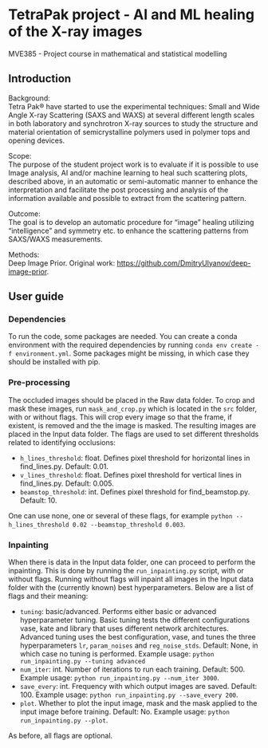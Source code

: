 # TetraPak project - AI and ML healing of the X-ray images
MVE385 - Project course in mathematical and statistical modelling

## Introduction
Background:\
Tetra  Pak®  have  started  to  use  the  experimental  techniques:  Small  and  Wide  Angle  X-ray Scattering  (SAXS  and  WAXS)  at  several  different  length  scales  in  both  laboratory  and  synchrotron X-ray sources to study the structure and material orientation of semicrystalline polymers used in polymer tops and opening devices.

Scope:\
The purpose of the student project work is to evaluate if it is possible to use Image analysis, AI and/or machine learning to heal such scattering plots, described above, in an automatic or semi-automatic  manner to enhance the interpretation and facilitate the post  processing  and  analysis of the information available and possible to extract from the scattering pattern.

Outcome: \
The goal is to develop an automatic procedure for “image” healing utilizing “intelligence” and symmetry etc. to enhance the scattering patterns from SAXS/WAXS measurements.

Methods:\
Deep Image Prior. Original work: https://github.com/DmitryUlyanov/deep-image-prior.

## User guide
### Dependencies
To run the code, some packages are needed. You can create a conda environment with the required dependencies by running
`conda env create -f environment.yml`. Some packages might be missing, in which case they should be installed with pip.

### Pre-processing
The occluded images should be placed in the Raw data folder. To crop and mask these images, run
`mask_and_crop.py` which is located in the `src` folder, with or without flags. This will crop every image so that the frame, if existent, is removed and the the image is masked. The resulting images are placed in the Input data folder. The flags are used to set different thresholds related to identifying occlusions:
- `h_lines_threshold`: float. Defines pixel threshold for horizontal lines in find_lines.py. Default: 0.01.
- `v_lines_threshold`: float. Defines pixel threshold for vertical lines in find_lines.py. Default: 0.005.
- `beamstop_threshold`: int. Defines pixel threshold for find_beamstop.py. Default: 10.

One can use none, one or several of these flags, for example `python --h_lines_threshold 0.02 --beamstop_threshold 0.003`.

### Inpainting
When there is data in the Input data folder, one can proceed to perform the inpainting. This is done by running the `run_inpainting.py` script, with or without flags. Running without flags will inpaint all images in the Input data folder with the (currently known) best hyperparameters. Below are a list of flags and their meaning:
- `tuning`: basic/advanced. Performs either basic or advanced hyperparameter tuning. Basic tuning tests the different configurations vase, kate and library that uses different network architectures. Advanced tuning uses the best configuration, vase, and tunes the three hyperparameters `lr`, `param_noises` and `reg_noise_stds`. Default: None, in which case no tuning is performed. Example usage: `python run_inpainting.py --tuning advanced`
- `num_iter`: int. Number of iterations to run each training. Default: 500. Example usage: `python run_inpainting.py --num_iter 3000`.
- `save_every`: int. Frequency with which output images are saved. Default: 100. Example usage: `python run_inpainting.py --save_every 200`.
- `plot`. Whether to plot the input image, mask and the mask applied to the input image before training. Default: No. Example usage: `python run_inpainting.py --plot`.

As before, all flags are optional.

